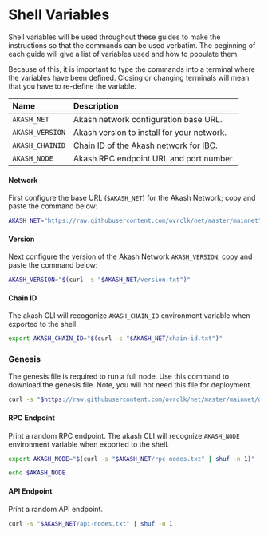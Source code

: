 # Shell Variables

Shell variables will be used throughout these guides to make the instructions so that the commands can be used verbatim. The beginning of each guide will give a list of variables used and how to populate them.

Because of this, it is important to type the commands into a terminal where the variables have been defined. Closing or changing terminals will mean that you have to re-define the variable.

| Name | Description |
| :--- | :--- |
| `AKASH_NET` | Akash network configuration base URL.  |
| `AKASH_VERSION` | Akash version to install for your network.   |
| `AKASH_CHAINID` | Chain ID of the Akash network for [IBC](../reference/akashnet-relayer.md). |
| `AKASH_NODE` | Akash RPC endpoint URL and port number. |

#### Network

First configure the base URL \(`$AKASH_NET`\) for the Akash Network; copy and paste the command below:

```bash
AKASH_NET="https://raw.githubusercontent.com/ovrclk/net/master/mainnet"
```

#### Version

Next configure the version of the Akash Network `AKASH_VERSION`; copy and paste the command below:

```bash
AKASH_VERSION="$(curl -s "$AKASH_NET/version.txt")"
```

#### Chain ID

The akash CLI will recogonize `AKASH_CHAIN_ID` environment variable when exported to the shell. 

```bash
export AKASH_CHAIN_ID="$(curl -s "$AKASH_NET/chain-id.txt")"
```

### Genesis

The genesis file is required to run a full node.  Use this  command to download the genesis file. Note, you will not need this file for deployment.

```bash
curl -s "$https://raw.githubusercontent.com/ovrclk/net/master/mainnet/genesis.json" > genesis.json
```

#### RPC Endpoint

Print a random RPC endpoint. The akash CLI will recognize `AKASH_NODE` environment variable when exported to the shell.

```bash
export AKASH_NODE="$(curl -s "$AKASH_NET/rpc-nodes.txt" | shuf -n 1)"

echo $AKASH_NODE
```

#### API Endpoint

Print a random API endpoint.

```bash
curl -s "$AKASH_NET/api-nodes.txt" | shuf -n 1
```

